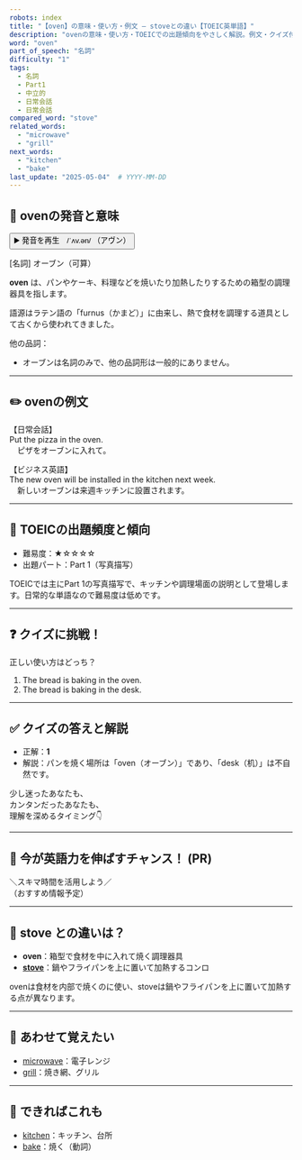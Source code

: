 ```yaml
---
robots: index
title: "【oven】の意味・使い方・例文 ― stoveとの違い【TOEIC英単語】"
description: "ovenの意味・使い方・TOEICでの出題傾向をやさしく解説。例文・クイズ付きでstoveとの違いもわかりやすく学べます。"
word: "oven"
part_of_speech: "名詞"
difficulty: "1"
tags:
  - 名詞
  - Part1
  - 中立的
  - 日常会話
  - 日常会話
compared_word: "stove"
related_words:
  - "microwave"
  - "grill"
next_words:
  - "kitchen"
  - "bake"
last_update: "2025-05-04"  # YYYY-MM-DD
---
```


## 🔰 ovenの発音と意味

<button class="play-audio" onclick="playTTS('oven')">
  <span class="play-audio-main">
    ▶️ 発音を再生　/ˈʌv.ən/
  </span>
  <span class="play-audio-sub">
    （アヴン）
  </span>
</button>

[名詞] オーブン（可算）

**oven** は、パンやケーキ、料理などを焼いたり加熱したりするための箱型の調理器具を指します。

語源はラテン語の「furnus（かまど）」に由来し、熱で食材を調理する道具として古くから使われてきました。

他の品詞：  
- オーブンは名詞のみで、他の品詞形は一般的にありません。

---

## ✏️ ovenの例文

【日常会話】  
Put the pizza in the oven.  
　ピザをオーブンに入れて。

【ビジネス英語】  
The new oven will be installed in the kitchen next week.  
　新しいオーブンは来週キッチンに設置されます。

---

## 🎯 TOEICの出題頻度と傾向

- 難易度：★☆☆☆☆
- 出題パート：Part 1（写真描写）

TOEICでは主にPart 1の写真描写で、キッチンや調理場面の説明として登場します。日常的な単語なので難易度は低めです。

---

## ❓ クイズに挑戦！

正しい使い方はどっち？

1. The bread is baking in the oven.  
2. The bread is baking in the desk.

---

## ✅ クイズの答えと解説

- 正解：**1**
- 解説：パンを焼く場所は「oven（オーブン）」であり、「desk（机）」は不自然です。

少し迷ったあなたも、  
カンタンだったあなたも、  
理解を深めるタイミング👇️

---

## 🚀 今が英語力を伸ばすチャンス！ (PR)

<div class="info-center">
＼スキマ時間を活用しよう／<br>  
（おすすめ情報予定）
</div>

---

## 🤔  stove との違いは？

- **oven**：箱型で食材を中に入れて焼く調理器具
- **[stove](/stove)**：鍋やフライパンを上に置いて加熱するコンロ

ovenは食材を内部で焼くのに使い、stoveは鍋やフライパンを上に置いて加熱する点が異なります。

---

## 🧩 あわせて覚えたい

- [microwave](/microwave)：電子レンジ
- [grill](/grill)：焼き網、グリル

---

## 📖 できればこれも

- [kitchen](/kitchen)：キッチン、台所
- [bake](/bake)：焼く（動詞）

<!-- cvid: aid07_bid06 -->
